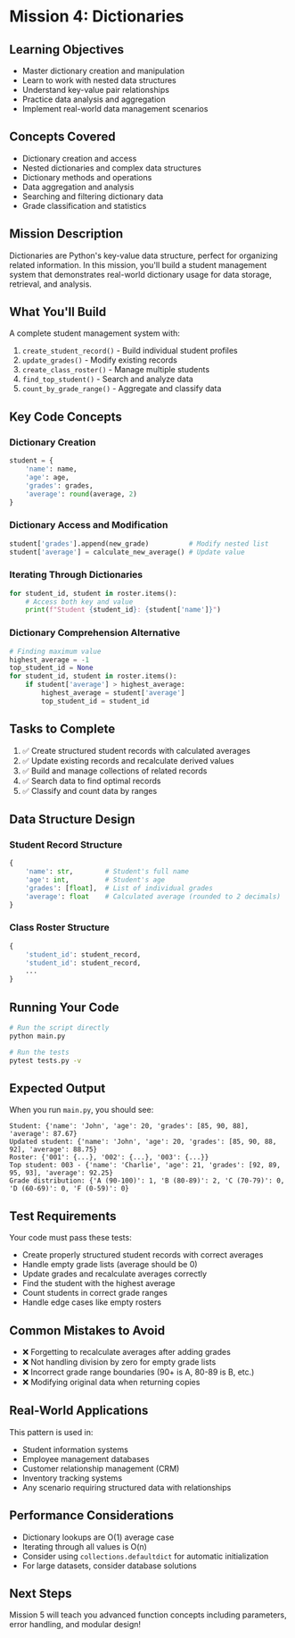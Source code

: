 # Mission 4: Dictionaries

## Learning Objectives
- Master dictionary creation and manipulation
- Learn to work with nested data structures
- Understand key-value pair relationships
- Practice data analysis and aggregation
- Implement real-world data management scenarios

## Concepts Covered
- Dictionary creation and access
- Nested dictionaries and complex data structures
- Dictionary methods and operations
- Data aggregation and analysis
- Searching and filtering dictionary data
- Grade classification and statistics

## Mission Description
Dictionaries are Python's key-value data structure, perfect for organizing related information. In this mission, you'll build a student management system that demonstrates real-world dictionary usage for data storage, retrieval, and analysis.

## What You'll Build
A complete student management system with:
1. `create_student_record()` - Build individual student profiles
2. `update_grades()` - Modify existing records
3. `create_class_roster()` - Manage multiple students
4. `find_top_student()` - Search and analyze data
5. `count_by_grade_range()` - Aggregate and classify data

## Key Code Concepts

### Dictionary Creation
```python
student = {
    'name': name,
    'age': age,
    'grades': grades,
    'average': round(average, 2)
}
```

### Dictionary Access and Modification
```python
student['grades'].append(new_grade)          # Modify nested list
student['average'] = calculate_new_average() # Update value
```

### Iterating Through Dictionaries
```python
for student_id, student in roster.items():
    # Access both key and value
    print(f"Student {student_id}: {student['name']}")
```

### Dictionary Comprehension Alternative
```python
# Finding maximum value
highest_average = -1
top_student_id = None
for student_id, student in roster.items():
    if student['average'] > highest_average:
        highest_average = student['average']
        top_student_id = student_id
```

## Tasks to Complete
1. ✅ Create structured student records with calculated averages
2. ✅ Update existing records and recalculate derived values
3. ✅ Build and manage collections of related records
4. ✅ Search data to find optimal records
5. ✅ Classify and count data by ranges

## Data Structure Design

### Student Record Structure
```python
{
    'name': str,        # Student's full name
    'age': int,         # Student's age
    'grades': [float],  # List of individual grades
    'average': float    # Calculated average (rounded to 2 decimals)
}
```

### Class Roster Structure
```python
{
    'student_id': student_record,
    'student_id': student_record,
    ...
}
```

## Running Your Code
```bash
# Run the script directly
python main.py

# Run the tests
pytest tests.py -v
```

## Expected Output
When you run `main.py`, you should see:
```
Student: {'name': 'John', 'age': 20, 'grades': [85, 90, 88], 'average': 87.67}
Updated student: {'name': 'John', 'age': 20, 'grades': [85, 90, 88, 92], 'average': 88.75}
Roster: {'001': {...}, '002': {...}, '003': {...}}
Top student: 003 - {'name': 'Charlie', 'age': 21, 'grades': [92, 89, 95, 93], 'average': 92.25}
Grade distribution: {'A (90-100)': 1, 'B (80-89)': 2, 'C (70-79)': 0, 'D (60-69)': 0, 'F (0-59)': 0}
```

## Test Requirements
Your code must pass these tests:
- Create properly structured student records with correct averages
- Handle empty grade lists (average should be 0)
- Update grades and recalculate averages correctly
- Find the student with the highest average
- Count students in correct grade ranges
- Handle edge cases like empty rosters

## Common Mistakes to Avoid
- ❌ Forgetting to recalculate averages after adding grades
- ❌ Not handling division by zero for empty grade lists
- ❌ Incorrect grade range boundaries (90+ is A, 80-89 is B, etc.)
- ❌ Modifying original data when returning copies

## Real-World Applications
This pattern is used in:
- Student information systems
- Employee management databases
- Customer relationship management (CRM)
- Inventory tracking systems
- Any scenario requiring structured data with relationships

## Performance Considerations
- Dictionary lookups are O(1) average case
- Iterating through all values is O(n)
- Consider using `collections.defaultdict` for automatic initialization
- For large datasets, consider database solutions

## Next Steps
Mission 5 will teach you advanced function concepts including parameters, error handling, and modular design!

